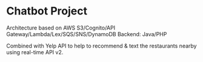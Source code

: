 # Chatbot Project

Architecture based on AWS S3/Cognito/API Gateway/Lambda/Lex/SQS/SNS/DynamoDB
Backend: Java/PHP

Combined with Yelp API to help to recommend & text the restaurants nearby using real-time API v2.

